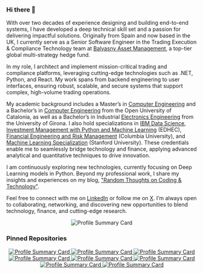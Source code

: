 ### Hi there 👋

With over two decades of experience designing and building end-to-end systems, I have developed a deep technical skill set and a passion for delivering impactful solutions. Originally from Spain and now based in the UK, I currently serve as a Senior Software Engineer in the Trading Execution & Compliance Technology team at [Balyasny Asset Management](https://www.bamfunds.com/), a top-tier global multi-strategy hedge fund.

In my role, I architect and implement mission-critical trading and compliance platforms, leveraging cutting-edge technologies such as .NET, Python, and React. My work spans from backend engineering to user interfaces, ensuring robust, scalable, and secure systems that support complex, high-volume trading operations.

My academic background includes a Master’s in [Computer Engineering](https://estudios.uoc.edu/es/masters-universitarios/ingenieria-informatica/presentacion) and a Bachelor’s in [Computer Engineering](https://estudios.uoc.edu/es/grados/ingenieria-informatica/presentacion) from the Open University of Catalonia, as well as a Bachelor’s in Industrial [Electronics Engineering](https://www.udg.edu/en/estudia/Oferta-formativa/Graus/Fitxes?IDE=1263&ID=3105G0309) from the University of Girona. I also hold specializations in [IBM Data Science](https://www.coursera.org/account/accomplishments/specialization/NES8YHEFVY62), [Investment Management with Python and Machine Learning](https://coursera.org/share/d6e18431afa1b92cb83c5fdc9f2f57f1) (EDHEC), [Financial Engineering and Risk Management](https://www.coursera.org/account/accomplishments/specialization/RYBNP2KXDCWB) (Columbia University), and [Machine Learning Specialization](https://www.coursera.org/account/accomplishments/specialization/YX4P4JSVMYXF) (Stanford University). These credentials enable me to seamlessly bridge technology and finance, applying advanced analytical and quantitative techniques to drive innovation.

I am continuously exploring new technologies, currently focusing on Deep Learning models in Python. Beyond my professional work, I share my insights and experiences on my blog, ["Random Thoughts on Coding & Technology"](https://thundaxsoftware.blogspot.com/).

Feel free to connect with me on [LinkedIn](https://www.linkedin.com/in/jordicollcorbilla/) or follow me on [X](https://x.com/thunderjordi). I’m always open to collaborating, networking, and discovering new opportunities to blend technology, finance, and cutting-edge research.

<!--![](https://github-readme-stats.vercel.app/api?username=jordicorbilla&show_icons=true&title_color=fff&icon_color=79ff97&text_color=9f9f9f&bg_color=151515)-->

<!--![](https://visitor-badge.glitch.me/badge?page_id=jordicorbilla.jordicorbilla)-->
<p align="center">
  <img src="http://github-profile-summary-cards.vercel.app/api/cards/profile-details?username=jordicorbilla&theme=dracula" alt="Profile Summary Card"/>
</p>

### Pinned Repositories

<p align="center">
  <a href="https://github.com/JordiCorbilla/stock-prediction-deep-neural-learning" target="_blank">
    <img src="https://github-readme-stats.vercel.app/api/pin/?username=JordiCorbilla&repo=stock-prediction-deep-neural-learning&show_owner=False&theme=dracula" alt="Profile Summary Card"/>
  </a>
  <a href="https://github.com/JordiCorbilla/RiskOptima" target="_blank">
    <img src="https://github-readme-stats.vercel.app/api/pin/?username=JordiCorbilla&repo=RiskOptima&show_owner=False&theme=dracula" alt="Profile Summary Card"/>
  </a>
  <a href="https://github.com/JordiCorbilla/ocular-disease-intelligent-recognition-deep-learning" target="_blank">
    <img src="https://github-readme-stats.vercel.app/api/pin/?username=JordiCorbilla&repo=ocular-disease-intelligent-recognition-deep-learning&show_owner=False&theme=dracula" alt="Profile Summary Card"/>
  </a>
  <a href="https://github.com/JordiCorbilla/efficient-frontier-monte-carlo-portfolio-optimizationg" target="_blank">
    <img src="https://github-readme-stats.vercel.app/api/pin/?username=JordiCorbilla&repo=efficient-frontier-monte-carlo-portfolio-optimization&show_owner=False&theme=dracula" alt="Profile Summary Card"/>
  </a>  
  <a href="https://github.com/JordiCorbilla/dogs-vs-cats-classification" target="_blank">
    <img src="https://github-readme-stats.vercel.app/api/pin/?username=JordiCorbilla&repo=dogs-vs-cats-classification&show_owner=False&theme=dracula" alt="Profile Summary Card"/>
  </a>
  <a href="https://github.com/JordiCorbilla/Applied-Data-Science-Capstone" target="_blank">
    <img src="https://github-readme-stats.vercel.app/api/pin/?username=JordiCorbilla&repo=Applied-Data-Science-Capstone&show_owner=True&theme=dracula" alt="Profile Summary Card"/>
  </a>  
  <a href="https://github.com/JordiCorbilla/AI-Tutor" target="_blank">
    <img src="https://github-readme-stats.vercel.app/api/pin/?username=JordiCorbilla&repo=AI-Tutor&show_owner=False&theme=dracula" alt="Profile Summary Card"/>
  </a>
  <a href="https://github.com/JordiCorbilla/QuantitativeFinance" target="_blank">
    <img src="https://github-readme-stats.vercel.app/api/pin/?username=JordiCorbilla&repo=QuantitativeFinance&show_owner=False&theme=dracula" alt="Profile Summary Card"/>
  </a>    
</p>
<!--
**JordiCorbilla/JordiCorbilla** is a ✨ _special_ ✨ repository because its `README.md` (this file) appears on your GitHub profile.
![My github stats](https://github-readme-stats.vercel.app/api?username=jordicorbilla&show_icons=true)
Here are some ideas to get you started:

- 🔭 I’m currently working on ...
- 🌱 I’m currently learning ...
- 👯 I’m looking to collaborate on ...
- 🤔 I’m looking for help with ...
- 💬 Ask me about ...
- 📫 How to reach me: ...
- 😄 Pronouns: ...
- ⚡ Fun fact: ...
-->
